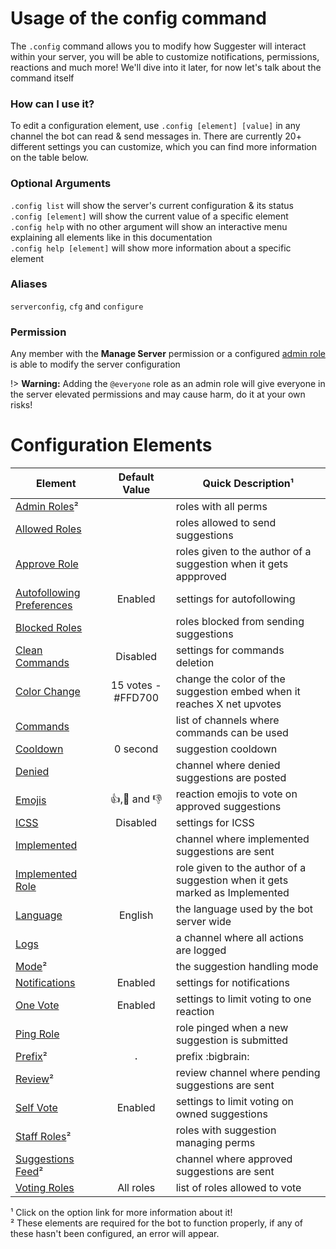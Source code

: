 # Usage of the config command

The `.config` command allows you to modify how Suggester will interact within your server, you will be able to customize notifications, permissions, reactions and much more! We'll dive into it later, for now let's talk about the command itself

### How can I use it?

To edit a configuration element, use `.config [element] [value]` in any channel the bot can read & send messages in. There are currently 20+ different settings you can customize, which you can find more information on the table below.

### Optional Arguments

`.config list` will show the server's current configuration & its status\
`.config [element]` will show the current value of a specific element\
`.config help` with no other argument will show an interactive menu explaining all elements like in this documentation\
`.config help [element]` will show more information about a specific element

### Aliases
`serverconfig`, `cfg` and `configure`

### Permission
Any member with the **Manage Server** permission or a configured [admin role](/config/adminroles.md) is able to modify the server configuration

!> **Warning:** Adding the `@everyone` role as an admin role will give everyone in the server elevated permissions and may cause harm, do it at your own risks!

# Configuration Elements

| Element                                       |  Default Value          |  Quick Description¹  |
|-----------------------------------------------|:------------------------:|------------------------------------------|
| [Admin Roles](/config/adminroles.md)²         |                     | roles with all perms |
| [Allowed Roles](/config/allowedroles.md)      |               | roles allowed to send suggestions |
| [Approve Role](/config/approverole.md)        |                       | roles given to the author of a suggestion when it gets appproved |
| [Autofollowing Preferences](/config/autofollowing.md) |      Enabled        | settings for autofollowing |
| [Blocked Roles](/config/blockedroles.md)      |                     | roles blocked from sending suggestions |
| [Clean Commands](/config/cleancommands.md)    |           Disabled       | settings for commands deletion |
| [Color Change](/config/colorchange.md)        |   15 votes - #FFD700     | change the color of the suggestion embed when it reaches X net upvotes |
| [Commands](/config/commands.md)               |                    | list of channels where commands can be used | 
| [Cooldown](/config/cooldown.md)               |      0 second         | suggestion cooldown |
| [Denied](/config/denied.md)                   |                  | channel where denied suggestions are posted |
| [Emojis](/config/emojis.md)                   |   👍,🤷 and 👎     | reaction emojis to vote on approved suggestions |
| [ICSS](/config/inchannelsuggestions.md)       | Disabled       | settings for ICSS |
| [Implemented](/config/implemented.md)         |               | channel where implemented suggestions are sent |
| [Implemented Role](/config/implementedrole.md)|                   | role given to the author of a suggestion when it gets marked as Implemented |
| [Language](/config/locale.md)                 |       English       | the language used by the bot server wide |
| [Logs](/config/logs.md)                       |                   | a channel where all actions are logged |
| [Mode](/config/mode.md)²                       |               | the suggestion handling mode |
| [Notifications](/config/notify.md)            |           Enabled     | settings for notifications |
| [One Vote](/config/onevote.md)                |  Enabled          | settings to limit voting to one reaction |
| [Ping Role](/config/pingrole.md)              |                   | role pinged when a new suggestion is submitted |
| [Prefix](/config/prefix.md)²                   |       `.`               | prefix :bigbrain: |
| [Review](/config/review.md)²                   |                   | review channel where pending suggestions are sent |
| [Self Vote](/config/selfvote.md)              |  Enabled         | settings to limit voting on owned suggestions |
| [Staff Roles](/config/staffroles.md)²          |               | roles with suggestion managing perms |
| [Suggestions Feed](/config/suggestions.md)²    |     | channel where approved suggestions are sent |
| [Voting Roles](/config/voting.md)            |      All roles         | list of roles allowed to vote |

¹ Click on the option link for more information about it!\
² These elements are required for the bot to function properly, if any of these hasn't been configured, an error will appear.
